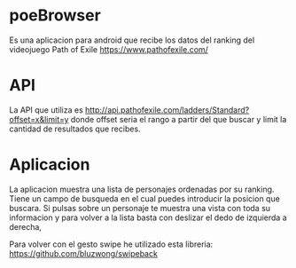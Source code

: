 # poeBrowser
Es una aplicacion para android que recibe los datos del ranking del videojuego Path of Exile https://www.pathofexile.com/
# API
La API que utiliza es http://api.pathofexile.com/ladders/Standard?offset=x&limit=y donde offset seria el rango a partir 
del que buscar y limit la cantidad de resultados que recibes.
# Aplicacion
La aplicacion muestra una lista de personajes ordenadas por su ranking.
Tiene un campo de busqueda en el cual puedes introducir la posicion que buscara.
Si pulsas sobre un personaje te muestra una vista con toda su informacion y para volver a la lista
basta con deslizar el dedo de izquierda a derecha,

Para volver con el gesto swipe he utilizado esta libreria: https://github.com/bluzwong/swipeback
